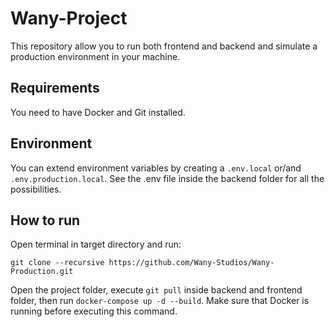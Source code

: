 # Wany-Project

This repository allow you to run both frontend and backend and simulate a production environment in your machine.

## Requirements

You need to have Docker and Git installed.

## Environment

You can extend environment variables by creating a `.env.local` or/and `.env.production.local`. See the .env file inside the backend folder for all the possibilities.

## How to run

Open terminal in target directory and run:

```
git clone --recursive https://github.com/Wany-Studios/Wany-Production.git
```

Open the project folder, execute `git pull` inside backend and frontend folder, then run `docker-compose up -d --build`. Make sure that Docker is running before executing this command.
